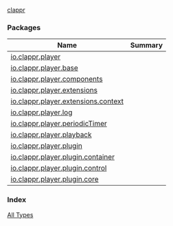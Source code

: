 [clappr](./index.md)

### Packages

| Name | Summary |
|---|---|
| [io.clappr.player](io.clappr.player/index.md) |  |
| [io.clappr.player.base](io.clappr.player.base/index.md) |  |
| [io.clappr.player.components](io.clappr.player.components/index.md) |  |
| [io.clappr.player.extensions](io.clappr.player.extensions/index.md) |  |
| [io.clappr.player.extensions.context](io.clappr.player.extensions.context/index.md) |  |
| [io.clappr.player.log](io.clappr.player.log/index.md) |  |
| [io.clappr.player.periodicTimer](io.clappr.player.periodic-timer/index.md) |  |
| [io.clappr.player.playback](io.clappr.player.playback/index.md) |  |
| [io.clappr.player.plugin](io.clappr.player.plugin/index.md) |  |
| [io.clappr.player.plugin.container](io.clappr.player.plugin.container/index.md) |  |
| [io.clappr.player.plugin.control](io.clappr.player.plugin.control/index.md) |  |
| [io.clappr.player.plugin.core](io.clappr.player.plugin.core/index.md) |  |

### Index

[All Types](alltypes/index.md)